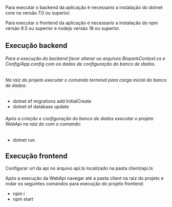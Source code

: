 Para executar o backend da aplicação é necessario a instalação do dotnet core na versão 7.0 ou superior.

Para executar o frontend da aplicação é necessario a instalação do npm versão 9.5 ou superior e nodejs versão 18 ou superior.

###### 

## Execução backend

###### Para a execução do backend favor alterar os arquivos BioparkContext.cs e Config/App.config com os dados de configuração do banco de dados.

###### Na raiz do projeto executar o comando terminal para carga inicial do banco de dados:

- dotnet ef migrations add InitialCreate
- dotnet ef database update



###### Após a criação e configuração do banco de dados executar o projeto WebApi na raiz do com o comando:

- dotnet run

  

## Execução frontend

Configurar url da api no arquivo api.ts localizado na pasta client/api.ts

Após a execução da WebApi navegar até a pasta client na raiz do projeto e rodar os seguintes comandos para execução do  projeto frontend:

- npm i
- npm start





